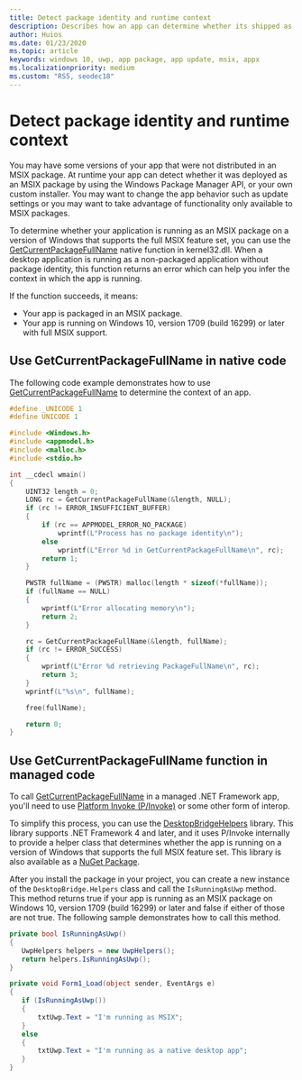 ```yaml
---
title: Detect package identity and runtime context
description: Describes how an app can determine whether its shipped as an MSIX package on Win 1709 or later. 
author: Huios
ms.date: 01/23/2020
ms.topic: article
keywords: windows 10, uwp, app package, app update, msix, appx
ms.localizationpriority: medium
ms.custom: "RS5, seodec18"
---
```


# Detect package identity and runtime context

You may have some versions of your app that were not distributed in an MSIX package. At runtime your app can detect whether it was deployed as an MSIX package by using the Windows Package Manager API, or your own custom installer. You may want to change the app behavior such as update settings or you may want to take advantage of functionality only available to MSIX packages.

To determine whether your application is running as an MSIX package on a version of Windows that supports the full MSIX feature set, you can use the [GetCurrentPackageFullName](https://msdn.microsoft.com/library/windows/desktop/hh446599(v=vs.85).aspx) native function in kernel32.dll. When a desktop application is running as a non-packaged application without package identity, this function returns an error which can help you infer the context in which the app is running.

If the function succeeds, it means:

* Your app is packaged in an MSIX package.
* Your app is running on Windows 10, version 1709 (build 16299) or later with full MSIX support.

## Use GetCurrentPackageFullName in native code

The following code example demonstrates how to use [GetCurrentPackageFullName](https://msdn.microsoft.com/library/windows/desktop/hh446599(v=vs.85).aspx) to determine the context of an app.

```cpp
#define _UNICODE 1
#define UNICODE 1

#include <Windows.h>
#include <appmodel.h>
#include <malloc.h>
#include <stdio.h>

int __cdecl wmain()
{
    UINT32 length = 0;
    LONG rc = GetCurrentPackageFullName(&length, NULL);
    if (rc != ERROR_INSUFFICIENT_BUFFER)
    {
        if (rc == APPMODEL_ERROR_NO_PACKAGE)
            wprintf(L"Process has no package identity\n");
        else
            wprintf(L"Error %d in GetCurrentPackageFullName\n", rc);
        return 1;
    }

    PWSTR fullName = (PWSTR) malloc(length * sizeof(*fullName));
    if (fullName == NULL)
    {
        wprintf(L"Error allocating memory\n");
        return 2;
    }

    rc = GetCurrentPackageFullName(&length, fullName);
    if (rc != ERROR_SUCCESS)
    {
        wprintf(L"Error %d retrieving PackageFullName\n", rc);
        return 3;
    }
    wprintf(L"%s\n", fullName);

    free(fullName);

    return 0;
}
```

## Use GetCurrentPackageFullName function in managed code

To call [GetCurrentPackageFullName](https://msdn.microsoft.com/library/windows/desktop/hh446599(v=vs.85).aspx) in a managed .NET Framework app, you'll need to use [Platform Invoke (P/Invoke)](https://docs.microsoft.com/dotnet/standard/native-interop/pinvoke) or some other form of interop.

To simplify this process, you can use the [DesktopBridgeHelpers](https://github.com/qmatteoq/DesktopBridgeHelpers/) library. This library supports .NET Framework 4 and later, and it uses P/Invoke internally to provide a helper class that determines whether the app is running on a version of Windows that supports the full MSIX feature set. This library is also available as a [NuGet Package](https://www.nuget.org/packages/DesktopBridge.Helpers/).

After you install the package in your project, you can create a new instance of the `DesktopBridge.Helpers` class and call the `IsRunningAsUwp` method. This method returns true if your app is running as an MSIX package on Windows 10, version 1709 (build 16299) or later and false if either of those are not true. The following sample demonstrates how to call this method.

```csharp
private bool IsRunningAsUwp()
{
   UwpHelpers helpers = new UwpHelpers();
   return helpers.IsRunningAsUwp();
}

private void Form1_Load(object sender, EventArgs e)
{
   if (IsRunningAsUwp())
   {
       txtUwp.Text = "I'm running as MSIX";
   }
   else
   {
       txtUwp.Text = "I'm running as a native desktop app";
   }
}
```
